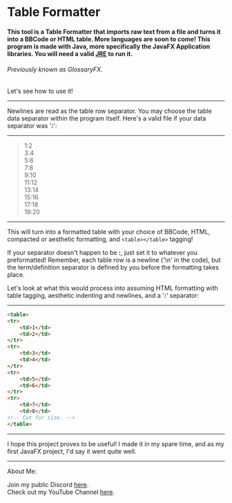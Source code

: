 # Table Formatter
#### This tool is a Table Formatter that imports raw text from a file and turns it into a BBCode or HTML table. More languages are soon to come! This program is made with Java, more specifically the JavaFX Application libraries. You will need a valid [JRE](https://www.java.com/en/download/manual.jsp) to run it.
###### _Previously known as GlossaryFX._

Let's see how to use it!

---

Newlines are read as the table row separator. You may choose the table data separator within the program itself. Here's
a valid file if your data separator was '**_:_**':

___

>1:2  
>3:4  
>5:6  
>7:8  
>9:10  
>11:12  
>13:14  
>15:16  
>17:18  
>19:20  

___

This will turn into a formatted table with your choice of BBCode, HTML, compacted or aesthetic formatting, and `<table></table>` tagging!

If your separator doesn't happen to be **:**, just set it to whatever you preformatted! Remember, each table row is a newline ('\n' in the code), but the term/definition separator is defined by you before the formatting takes place.

Let's look at what this would process into assuming HTML formatting with table tagging, aesthetic indenting and newlines, and a '**_:_**' separator:

___
```html
<table>
<tr>
    <td>1</td>
    <td>2</td>
</tr>
<tr>
    <td>3</td>
    <td>4</td>
</tr>
<tr>
    <td>5</td>
    <td>6</td>
</tr>
<tr>
    <td>7</td>
    <td>8</td>
<!-- Cut for size. -->
</table>
```
___

I hope this project proves to be useful! I made it in my spare time, and as my first JavaFX project, I'd say it went quite well.

___

About Me:

Join my public Discord [here](www.discord.gg/XmPhseX).  
Check out my YouTube Channel [here](www.bit.ly/joeisanub).  
